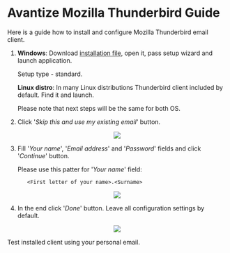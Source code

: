 # Avantize Mozilla Thunderbird Guide

Here is a guide how to install and configure Mozilla Thunderbird email client.

1. __Windows__: Download [installation file](https://www.mozilla.org/ru/thunderbird/), open it, pass setup wizard and launch application.

   Setup type - standard.
   
   __Linux distro__: In many Linux distributions Thunderbird client included by default. Find it and launch.
   
   Please note that next steps will be the same for both OS.

2. Click '_Skip this and use my existing email_' button.
<p align="center"><img src="https://raw.github.com/SMelanko/AvantizeGuide/master/communication/thunderbird/imgs/img-1.png"/></p>

3. Fill '_Your name_', '_Email address_' and '_Password_' fields and click '_Continue_' button.

   Please use this patter for '_Your name_' field:
   ```
      <First letter of your name>.<Surname>
   ```

<p align="center"><img src="https://raw.github.com/SMelanko/AvantizeGuide/master/communication/thunderbird/imgs/img-2.png"/></p>

4. In the end click '_Done_' button. Leave all configuration settings by default.
<p align="center"><img src="https://raw.github.com/SMelanko/AvantizeGuide/master/communication/thunderbird/imgs/img-3.png"/></p>

   Test installed client using your personal email.
